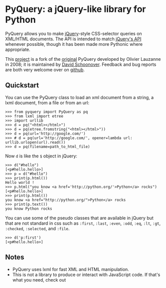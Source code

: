 # PyQuery: a jQuery-like library for Python

PyQuery allows you to make [jQuery](http://jquery.com)-style CSS-selector queries on XML/HTML
documents. The API is intended to match [jQuery's API](http://api.jquery.com) whenever possible,
though it has been made more Pythonic where appropriate.

This [project](https://github.com/dsc/pyquery) is a fork of the [original](http://www.bitbucket.org/olauzanne/pyquery) 
PyQuery developed by Olivier Lauzanne in 2008; it is maintained by [David Schoonover](mailto:dsc@less.ly). Feedback and bug
reports are both very welcome over on [github](https://github.com/dsc/pyquery/issues).


## Quickstart

You can use the PyQuery class to load an xml document from a string, a lxml
document, from a file or from an url:

    >>> from pyquery import PyQuery as pq
    >>> from lxml import etree
    >>> import urllib
    >>> d = pq("<html></html>")
    >>> d = pq(etree.fromstring("<html></html>"))
    >>> d = pq(url='http://google.com/')
    >>> # d = pq(url='http://google.com/', opener=lambda url: urllib.urlopen(url).read())
    >>> d = pq(filename=path_to_html_file)

Now `d` is like the `$` object in jQuery:

    >>> d("#hello")
    [<p#hello.hello>]
    >>> p = d("#hello")
    >>> print(p.html())
    Hello world !
    >>> p.html("you know <a href='http://python.org/'>Python</a> rocks")
    [<p#hello.hello>]
    >>> print(p.html())
    you know <a href="http://python.org/">Python</a> rocks
    >>> print(p.text())
    you know Python rocks

You can use some of the pseudo classes that are available in jQuery but that
are not standard in css such as `:first`, `:last`, `:even`, `:odd`, `:eq`, 
`:lt`, `:gt`, `:checked`, `:selected`, and `:file`.

    >>> d('p:first')
    [<p#hello.hello>]


##  Notes

 * PyQuery uses lxml for fast XML and HTML manipulation.
 * This is not a library to produce or interact with JavaScript code. If
that's what you need, check out
